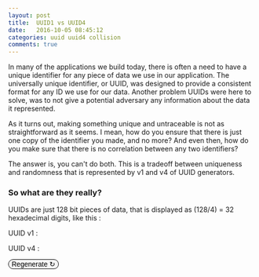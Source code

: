 ```yaml
---
layout: post
title:  UUID1 vs UUID4
date:   2016-10-05 08:45:12
categories: uuid uuid4 collision
comments: true
---
```


<style>
#uuidv1, #uuidv4 {
  font-family : monospace;
}

#regenerate {
  cursor: pointer;
  font-size: 1em;
  border-radius: 10px;
  border: 1px solid black;
  background: whitesmoke;
}
</style>

In many of the applications we build today, there is often a need to have a unique identifier for any piece of data we use in our application. The universally unique identifier, or UUID, was designed to provide a consistent format for any ID we use for our data. Another problem UUIDs were here to solve, was to not give a potential adversary any information about the data it represented.

As it turns out, making something unique and untraceable is not as straightforward as it seems. I mean, how do you ensure that there is just one copy of the identifier you made, and no more? And even then, how do you make sure that there is no correlation between any two identifiers?

The answer is, you can't do both. This is a tradeoff between uniqueness and randomness that is represented by v1 and v4 of UUID generators.

### So what are they really?

UUIDs are just 128 bit pieces of data, that is displayed as (128/4) = 32 hexadecimal digits, like this :

UUID v1 : <span id="uuidv1"></span>  

UUID v4 : <span id="uuidv4"></span>

<button id="regenerate">Regenerate ↻</button>


<script src="/assets/scripts/uuid.js"></script>
<script>
var v1container = document.getElementById('uuidv1')
var v4container = document.getElementById('uuidv4')

v1container.innerHTML = uuid.v1()
v4container.innerHTML = uuid.v4()

document.getElementById('regenerate').addEventListener('click', function(){
  v1container.innerHTML = uuid.v1()
  v4container.innerHTML = uuid.v4()
})
</script>
